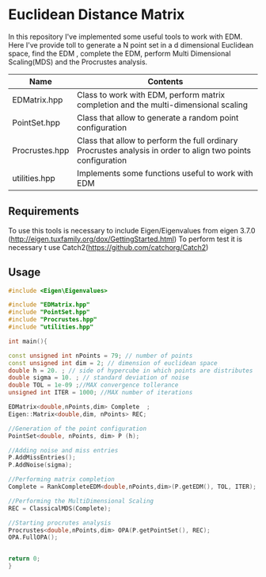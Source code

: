 # Euclidean Distance Matrix

In this repository I've implemented some useful tools to work with EDM. Here I've provide toll to generate a N point set in a d dimensional Euclidean space, find the EDM , complete the EDM, perform Multi Dimensional Scaling(MDS) and the Procrustes analysis.

Name | Contents
-----|---------
EDMatrix.hpp | Class to work with EDM, perform matrix completion and the multi-dimensional scaling
PointSet.hpp | Class that allow to generate a random point configuration
Procrustes.hpp | Class that allow to perform the full ordinary Procrustes analysis in order to align two points configuration
utilities.hpp | Implements some functions useful to work with EDM


## Requirements

To use this tools is necessary to include Eigen/Eigenvalues from eigen 3.7.0 (http://eigen.tuxfamily.org/dox/GettingStarted.html)
To perform test it is necessary t use Catch2(https://github.com/catchorg/Catch2)

## Usage

```c++
#include <Eigen\Eigenvalues>

#include "EDMatrix.hpp"
#include "PointSet.hpp"
#include "Procrustes.hpp"
#include "utilities.hpp"

int main(){

const unsigned int nPoints = 79; // number of points
const unsigned int dim = 2; // dimension of euclidean space
double h = 20. ; // side of hypercube in which points are distributes
double sigma = 10. ; // standard deviation of noise
double TOL = 1e-09 ;//MAX convergence tollerance
unsigned int ITER = 1000; //MAX number of iterations

EDMatrix<double,nPoints,dim> Complete  ;
Eigen::Matrix<double,dim, nPoints> REC;

//Generation of the point configuration
PointSet<double, nPoints, dim> P (h);

//Adding noise and miss entries
P.AddMissEntries();
P.AddNoise(sigma);

//Performing matrix completion
Complete = RankCompleteEDM<double,nPoints,dim>(P.getEDM(), TOL, ITER);

//Performing the MultiDimensional Scaling
REC = ClassicalMDS(Complete);

//Starting procrutes analysis
Procrustes<double,nPoints,dim> OPA(P.getPointSet(), REC);
OPA.FullOPA();


return 0;
}


```
